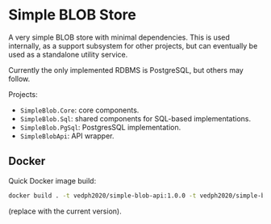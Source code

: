# Simple BLOB Store

A very simple BLOB store with minimal dependencies. This is used internally, as a support subsystem for other projects, but can eventually be used as a standalone utility service.

Currently the only implemented RDBMS is PostgreSQL, but others may follow.

Projects:

- `SimpleBlob.Core`: core components.
- `SimpleBlob.Sql`: shared components for SQL-based implementations.
- `SimpleBlob.PgSql`: PostgresSQL implementation.
- `SimpleBlobApi`: API wrapper.

## Docker

Quick Docker image build:

```bash
docker build . -t vedph2020/simple-blob-api:1.0.0 -t vedph2020/simple-blob-api:latest
```

(replace with the current version).
